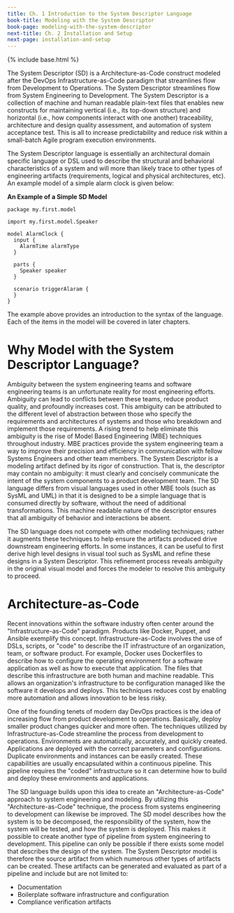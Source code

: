 ```yaml
---
title: Ch. 1 Introduction to the System Descriptor Language
book-title: Modeling with the System Descriptor
book-page: modeling-with-the-system-descriptor
next-title: Ch. 2 Installation and Setup
next-page: installation-and-setup
---
```

{% include base.html %}

The System Descriptor (SD) is a Architecture-as-Code construct modeled after the DevOps Infrastructure-as-Code paradigm
that streamlines flow from Development to Operations.  The System Descriptor streamlines flow from System Engineering to
Development.  The System Descriptor is a collection of machine and human readable plain-text files that enables new
constructs for maintaining vertical (i.e., its top-down structure) and horizontal (i.e., how components interact with
one another) traceability, architecture and design quality assessment, and automation of system acceptance test. This is
all to increase predictability and reduce risk within a small-batch Agile program execution environments.

The System Descriptor language is essentially an architectural domain specific language or DSL used to describe the
structural and behavioral characteristics of a system and will more than likely trace to other types of engineering
artifacts (requirements, logical and physical architectures, etc). An example model of a simple alarm clock is given
below:

**An Example of a Simple SD Model**
```
package my.first.model
 
import my.first.model.Speaker
 
model AlarmClock {
  input {
    AlarmTime alarmType
  }
 
  parts {
    Speaker speaker
  }
 
  scenario triggerAlaram {
  }
}
```

The example above provides an introduction to the syntax of the language.  Each of the items in the model will be
covered in later chapters.

# Why Model with the System Descriptor Language?
Ambiguity between the system engineering teams and software engineering teams is an unfortunate reality for most
engineering efforts.  Ambiguity can lead to conflicts between these teams, reduce product quality, and profoundly
increases cost. This ambiguity can be attributed to the different level of abstraction between those who specify the
requirements and architectures of systems and those who breakdown and implement those requirements.  A rising trend to
help eliminate this ambiguity is the rise of Model Based Engineering (MBE) techniques throughout industry. MBE practices
provide the system engineering team a way to improve their precision and efficiency in communication with fellow Systems
Engineers and other team members.  The System Descriptor is a modeling artifact defined by its rigor of construction.
That is, the descriptor may contain no ambiguity: it must clearly and concisely communicate the intent of the system
components to a product development team.  The SD language differs from visual languages used in other MBE tools (such
as SysML and UML) in that it is designed to be a simple language that is consumed directly by software, without the need
of additional transformations.  This machine readable nature of the descriptor ensures that all ambiguity of behavior
and interactions be absent.

The SD language does not compete with other modeling techniques; rather it augments these techniques to help ensure the
artifacts produced drive downstream engineering efforts.  In some instances, it can be useful to first derive high level
designs in visual tool such as SysML and refine these designs in a System Descriptor.  This refinement process reveals
ambiguity in the original visual model and forces the modeler to resolve this ambiguity to proceed.

# Architecture-as-Code
Recent innovations within the software industry often center around the "Infrastructure-as-Code" paradigm.  Products
like Docker, Puppet, and Ansible exemplify this concept.  Infrastructure-as-Code involves the use of DSLs, scripts, or
"code" to describe the IT infrastructure of an organization, team, or software product.  For example, Docker uses
Dockerfiles to describe how to configure the operating environment for a software application as well as how to execute
that application.  The files that describe this infrastructure are both human and machine readable.  This allows an
organization's infrastructure to be configuration managed like the software it develops and deploys.  This techniques
reduces cost by enabling more automation and allows innovation to be less risky.

One of the founding tenets of modern day DevOps practices is the idea of increasing flow from product development to
operations.  Basically, deploy smaller product changes quicker and more often.  The techniques utilized by
Infrastructure-as-Code streamline the process from development to operations.  Environments are automatically,
accurately, and quickly created.  Applications are deployed with the correct parameters and configurations.  Duplicate
environments and instances can be easily created.  These capabilities are usually encapsulated within a continuous
pipeline.  This pipeline requires the "coded" infrastructure so it can determine how to build and deploy these
environments and applications.

The SD language builds upon this idea to create an "Architecture-as-Code" approach to system engineering and modeling.
By utilizing this "Architecture-as-Code" technique, the process from systems engineering to development can likewise be
improved.  The SD model describes how the system is to be decomposed, the responsibility of the system, how the system
will be tested, and how the system is deployed.  This makes it possible to create another type of pipeline from system
engineering to development.  This pipeline can only be possible if there exists some model that describes the design of
the system. The System Descriptor model is therefore the source artifact from which numerous other types of artifacts
can be created. These artifacts can be generated and evaluated as part of a pipeline and include but are not limited to:
* Documentation
* Boilerplate software infrastructure and configuration
* Compliance verification artifacts